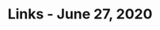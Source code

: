 ---
title: Links - June 27, 2020
layout: links
category: links
articles:
  - title: While Statues Sleep
    author: Thomas Laqueur 
    source: London Review of Books
    note: This essay, reviewing a book comparing the histories of racism and reparations between Germany and the US was worth the 7200 words. "Coming​ to terms with the past in the United States is a different temporal matter. At issue is the entire national past"
    url: https://lrb.co.uk/the-paper/v42/n12/thomas-laqueur/while-statues-sleep
    tags:
        - History
  - title: "Digital Maoism: The Hazards of the New Online Collectivism (2006)"
    author: Jaron Lanier
    note: An oddly prescient text from Lanier. It predicted the rise of an entity that'd fill the hole of Facebook as the ultimate bottleneck for our attention online, the devolution of the media industry into either more extreme or more average versions of its old self, and the fact that Wikipedia would become a central asset in the battle to train artificial intelligence models.
    source: Edge.org
    url: https://www.edge.org/conversation/digital-maoism-the-hazards-of-the-new-online-collectivism
    tags:
        - Technology
        - Culture
  - title: Making Sense of Neoliberalism
    author: Quinn Slobodian
    source: Harvard University Press
    url: https://harvardpress.typepad.com/hup_publicity/2018/03/making-sense-of-neoliberalism-quinn-slobodian.html
    note: An essay that tries to explain a complex perspective of neoliberal globalism, arguing that the narrative of "free trade" is in fact false, as there is an extremely opaque set of laws that regulate international markets. Further, the author argues that the global institutions that set the rules are self-perpetuating, and not really the bearers of deregulation that they pretend to be. Now I want to read Slobodian's book _Globalists_.
    tags:
        - Economics
        - Politics
  - title: You Want a Confederate Monument? My Body Is a Confederate Monument
    author: Caroline Randall Williams
    source: The New York Times
    note: A tough read, and a reminder that the horrors of slavery are recent - a few generations away.
    url: https://www.nytimes.com/2020/06/26/opinion/confederate-monuments-racism.html
    tags:
        - History
  - title: What comes after Zoom?
    author: Benedict Evans
    note: An interesting analogy based on the idea that Zoom "feels 1.0." It's not new technology, it's the one people _use_ though. That makes it similar to Skype or Dropbox. Once video is ubiquitous, who will ask new interesting questions and build products around them? Probably not Zoom.
    url: https://www.ben-evans.com/benedictevans/2020/6/22/zoom-and-the-next-video
    tags:
        - Technology
  - title: How the Virus Won
    author: Derek Watkins, Josh Holder, James Glanz, Weiyi Cai, Benedict Carey and Jeremy White
    note: A sadly cool visualization of the spread of COVID across the US, using graph analysis and genetic data to trace back the contagion.
    source: The New York Times
    url: https://www.nytimes.com/interactive/2020/us/coronavirus-spread.html
    tags:
        - COVID
  - title: The shadow org chart
    author: Henry Ward
    source: Medium
    note: Organizational behavior usually assumes the perspective that the reader is at the top of the org chart, but that is not the case. I've been looking for content that studies bottom up institutional/corporate change, and found this one in the process. If you have any recommendations on this, I'd love to hear them.
    url: https://medium.com/@henrysward/the-shadow-org-chart-cfcdd644575f
    tags:
        - Organizational behavior
        - Entrepreneurship
  - title: What’s Gotten Into the Price of Cheese?
    author: Matt Phillips
    source: The New York Times
    url: https://www.nytimes.com/2020/06/22/business/cheese-cheddar-prices.html
    note: I don't understand commodities markets at all, so even superficial reads like this one, on the effect of the current crisis on cheese prices, seem interesting.
    tags:
        - Economics
  - title: Why the original laissez-faire economists loved slavery
    author: Blake Smith
    source: Aeon
    note: I always knew of the link between capitalism and slavery, but a recent sad realization is that the origin of "free trade" is contradictorily about the free trade in human slaves. This article came up while looking for more sources after reading about this idea in Jill Lepore's These Truths. The fact that the phrase is rooted in something I see as morally wrong doesn't really mean that I disagree with its conclusions - I still think free trade on average achieves more efficient solutions than top down approaches. 
    url: https://aeon.co/essays/why-the-original-laissez-faire-economists-loved-slavery
    tags:
        - Politics
        - History
  - title: Banks are slow to increase rates on savings accounts, but quick to reduce them
    author: J.P. Koning
    source: Moneyness
    note: "On how banks interests rates are \"downwards-flexible and upwards-sticky,\" and how that means we're getting screwed. The title says it all."
    url: https://jpkoning.blogspot.com/2020/06/banks-are-slow-to-increase-rates-on.html
    tags:
        - Economics
  - title: What does 👁👄👁 mean? Well...
    author: Josh Constine
    url: https://constine.substack.com/p/what-does-mean-well
    note: The internet went crazy in the past few days over what people were speculating to be a new gen-Z focused social network app. It hit #1 on Product Hunt using a wacky website with just a web-form. Turns out that it was not a tech thing at all, but instead a guerilla marketing campaign to push people to donate to civil rights!
    tags:
        - Technology
  - title: On the effect of reducing H1B visas on new student enrollment into US schools.
    author: Bill Kerr
    source: Twitter
    url: https://twitter.com/william_r_kerr/status/1275498496922181641
    note: I'm obviously biased on this topic, as a former F1 and H1B holder, but the fact is that even if you believe in the zero-sum immigration story, large parts of the US economy depends on immigrants. Education is one of the most contingent markets.
    tags:
        - Economics
        - Education
        - Immigration
  - title: Rainbow – an attempt to display colour on a B&W monitor
    source: Anfractuosity
    url: https://www.anfractuosity.com/projects/rainbow/
    note: Random cool thing of the day. 
    tags:
        - Technology
---